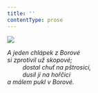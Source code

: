 ```yaml
---
title: ''
contentType: prose
---
```


<section>

![](../Images/087.jpg)

_A jeden chlápek z Borové  
si zprotivil už skopové;  
         dostal chuť na pštrosici,  
         dusil ji na hořčici  
a málem pukl v Borové._

</section>
